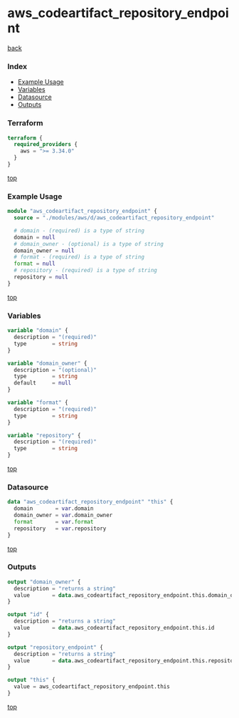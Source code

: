 # aws_codeartifact_repository_endpoint

[back](../aws.md)

### Index

- [Example Usage](#example-usage)
- [Variables](#variables)
- [Datasource](#datasource)
- [Outputs](#outputs)

### Terraform

```terraform
terraform {
  required_providers {
    aws = ">= 3.34.0"
  }
}
```

[top](#index)

### Example Usage

```terraform
module "aws_codeartifact_repository_endpoint" {
  source = "./modules/aws/d/aws_codeartifact_repository_endpoint"

  # domain - (required) is a type of string
  domain = null
  # domain_owner - (optional) is a type of string
  domain_owner = null
  # format - (required) is a type of string
  format = null
  # repository - (required) is a type of string
  repository = null
}
```

[top](#index)

### Variables

```terraform
variable "domain" {
  description = "(required)"
  type        = string
}

variable "domain_owner" {
  description = "(optional)"
  type        = string
  default     = null
}

variable "format" {
  description = "(required)"
  type        = string
}

variable "repository" {
  description = "(required)"
  type        = string
}
```

[top](#index)

### Datasource

```terraform
data "aws_codeartifact_repository_endpoint" "this" {
  domain       = var.domain
  domain_owner = var.domain_owner
  format       = var.format
  repository   = var.repository
}
```

[top](#index)

### Outputs

```terraform
output "domain_owner" {
  description = "returns a string"
  value       = data.aws_codeartifact_repository_endpoint.this.domain_owner
}

output "id" {
  description = "returns a string"
  value       = data.aws_codeartifact_repository_endpoint.this.id
}

output "repository_endpoint" {
  description = "returns a string"
  value       = data.aws_codeartifact_repository_endpoint.this.repository_endpoint
}

output "this" {
  value = aws_codeartifact_repository_endpoint.this
}
```

[top](#index)